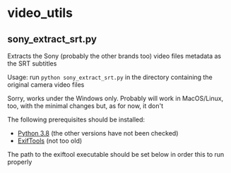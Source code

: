 # video_utils

## sony_extract_srt.py

Extracts the Sony (probably the other brands too) video files metadata as the SRT subtitles

Usage: run `python sony_extract_srt.py` in the directory containing the original camera video files

Sorry, works under the Windows only. Probably will work in MacOS/Linux, too, with the minimal changes but, as for now, it don't

The following prerequisites should be installed:

- [Python 3.8](https://www.python.org/downloads/) (the other versions have not been checked)
- [ExifTools](https://exiftool.org/) (not too old)

The path to the exiftool executable should be set below in order this to run properly
